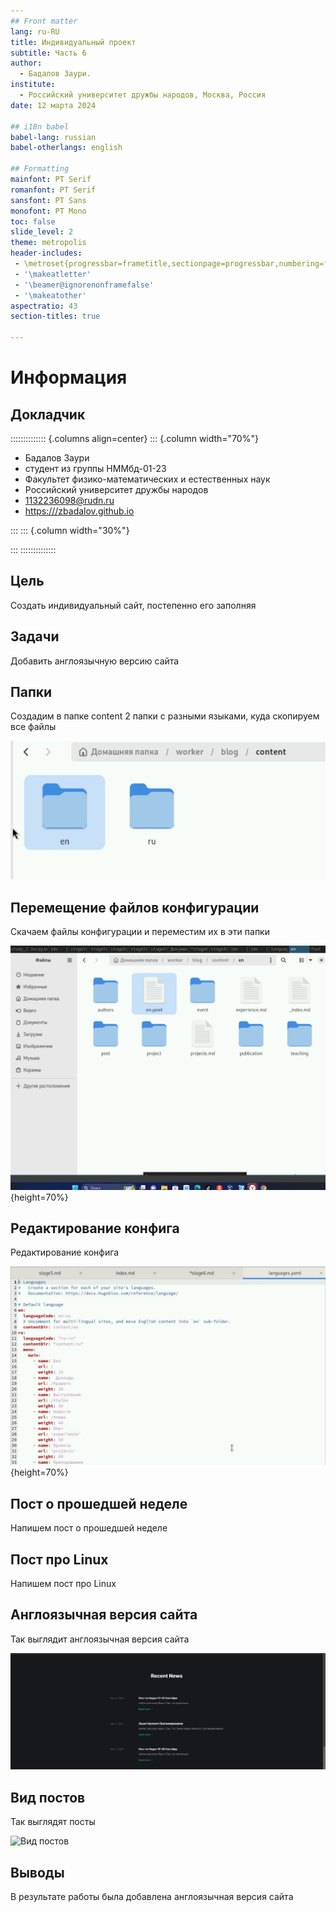 ```yaml
---
## Front matter
lang: ru-RU
title: Индивидуальный проект
subtitle: Часть 6
author:
  - Бадалов Заури.
institute:
  - Российский университет дружбы народов, Москва, Россия
date: 12 марта 2024

## i18n babel
babel-lang: russian
babel-otherlangs: english

## Formatting
mainfont: PT Serif
romanfont: PT Serif
sansfont: PT Sans
monofont: PT Mono
toc: false
slide_level: 2
theme: metropolis
header-includes: 
 - \metroset{progressbar=frametitle,sectionpage=progressbar,numbering=fraction}
 - '\makeatletter'
 - '\beamer@ignorenonframefalse'
 - '\makeatother'
aspectratio: 43
section-titles: true

---
```


# Информация

## Докладчик

:::::::::::::: {.columns align=center}
::: {.column width="70%"}

  * Бадалов Заури
  * студент из группы НMMбд-01-23
  * Факультет физико-математических и естественных наук
  * Российский университет дружбы народов
  * [1132236098@rudn.ru](mailto:1132236098@rudn.ru)
  * <https:///zbadalov.github.io>

:::
::: {.column width="30%"}

:::
::::::::::::::

## Цель

Создать индивидуальный сайт, постепенно его заполняя

## Задачи

Добавить англоязычную версию сайта

## Папки

Создадим в папке content 2 папки с разными языками, куда скопируем все файлы

![Папки](image/stage61.png)

## Перемещение файлов конфигурации

Скачаем файлы конфигурации и переместим их в эти папки 

![Перемещение файлов конфигурации](image/stage62.png){height=70%}

## Редактирование конфига

Редактирование конфига

![Редактирование конфига](image/stage63.png){height=70%}

## Пост о прошедшей неделе

Напишем пост о прошедшей неделе

## Пост про Linux

Напишем пост про Linux

## Англоязычная версия сайта

Так выглядит англоязычная версия сайта

![Англоязычная версия сайта](image/stage64.png)

## Вид постов

Так выглядят посты 

![Вид постов](image/stage65.png)

## Выводы

В результате работы была добавлена англоязычная версия сайта
